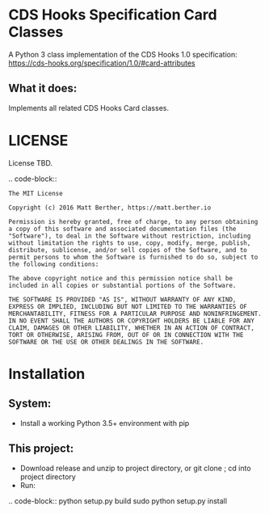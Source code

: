 CDS Hooks Specification Card Classes
================================

A Python 3 class implementation of the CDS Hooks 1.0 specification:
https://cds-hooks.org/specification/1.0/#card-attributes

What it does:
-------------

Implements all related CDS Hooks Card classes.

LICENSE
=======

License TBD.

.. code-block::


    The MIT License

    Copyright (c) 2016 Matt Berther, https://matt.berther.io

    Permission is hereby granted, free of charge, to any person obtaining a copy of this software and associated documentation files (the "Software"), to deal in the Software without restriction, including without limitation the rights to use, copy, modify, merge, publish, distribute, sublicense, and/or sell copies of the Software, and to permit persons to whom the Software is furnished to do so, subject to the following conditions:

    The above copyright notice and this permission notice shall be included in all copies or substantial portions of the Software.

    THE SOFTWARE IS PROVIDED "AS IS", WITHOUT WARRANTY OF ANY KIND, EXPRESS OR IMPLIED, INCLUDING BUT NOT LIMITED TO THE WARRANTIES OF MERCHANTABILITY, FITNESS FOR A PARTICULAR PURPOSE AND NONINFRINGEMENT. IN NO EVENT SHALL THE AUTHORS OR COPYRIGHT HOLDERS BE LIABLE FOR ANY CLAIM, DAMAGES OR OTHER LIABILITY, WHETHER IN AN ACTION OF CONTRACT, TORT OR OTHERWISE, ARISING FROM, OUT OF OR IN CONNECTION WITH THE SOFTWARE OR THE USE OR OTHER DEALINGS IN THE SOFTWARE.


Installation
============

System:
-------

* Install a working Python 3.5+ environment with pip

This project:
-------------

* Download release and unzip to project directory, or git clone <project url>; cd into project directory
* Run:

.. code-block::
    python setup.py build
    sudo python setup.py install
